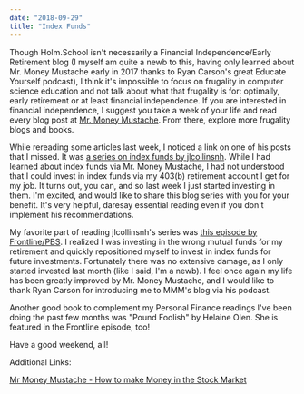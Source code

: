 ```yaml
---
date: "2018-09-29"
title: "Index Funds"
---
```


Though Holm.School isn't necessarily a Financial Independence/Early Retirement blog (I myself am quite a newb to this, having only learned about Mr. Money Mustache early in 2017 thanks to Ryan Carson's great Educate Yourself podcast), I think it's impossible to focus on frugality in computer science education and not talk about what that frugality is for: optimally, early retirement or at least financial independence. If you are interested in financial independence, I suggest you take a week of your life and read every blog post at [Mr. Money Mustache](http://www.mrmoneymustache.com). From there, explore more frugality blogs and books.

While rereading some articles last week, I noticed a link on one of his posts that I missed. It was [a series on index funds by jlcollinsnh](https://jlcollinsnh.com/stock-series/). While I had learned about index funds via Mr. Money Mustache, I had not understood that I could invest in index funds via my 403(b) retirement account I get for my job. It turns out, you can, and so last week I just started investing in them. I'm excited, and would like to share this blog series with you for your benefit. It's very helpful, daresay essential reading even if you don't implement his recommendations.

My favorite part of reading jlcollinsnh's series was [this episode by Frontline/PBS](https://www.pbs.org/wgbh/frontline/film/retirement-gamble/). I realized I was investing in the wrong mutual funds for my retirement and quickly repositioned myself to invest in index funds for future investments. Fortunately there was no extensive damage, as I only started invested last month (like I said, I'm a newb). I feel once again my life has been greatly improved by Mr. Money Mustache, and I would like to thank Ryan Carson for introducing me to MMM's blog via his podcast.

Another good book to complement my Personal Finance readings I've been doing the past few months was "Pound Foolish" by Helaine Olen. She is featured in the Frontline episode, too!

Have a good weekend, all!

Additional Links:

[Mr Money Mustache - How to make Money in the Stock Market](http://www.mrmoneymustache.com/2011/05/18/how-to-make-money-in-the-stock-market/)